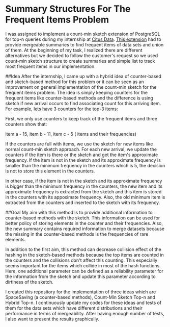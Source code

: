 # Summary Structures For The Frequent Items Problem
I was assigned to implement a count-min sketch extension of PostgreSQL for top-n queries during my internship at [Citus Data](https://www.citusdata.com/). [This extension](https://github.com/citusdata/cms_topn) had to provide mergeable summaries to find frequent items of data sets and union of them. At the beginning of my task, I realized there are different alternatives but we decided to follow the customer's request so we used count-min sketch structure to create summaries and simple list to track most frequent items in our implementation.

##Idea
After the internship, I came up with a hybrid idea of counter-based and sketch-based method for this problem or it can be seen as an improvement on general implementation of the count-min sketch for the frequent items problem. The idea is simply keeping counters for the frequent items like counter-based methods and the difference is using sketch if new arrival occurs to find associating count for this arriving item. For example, lets have 3 counters for the top-3 items:

First, we only use counters to keep track of the frequent items and three counters show that:

item a - 15, item b - 11, item c - 5 ( items and their frequencies)

If the counters are full with items, we use the sketch for new items like normal count-min sketch approach. For each new arrival, we update the counters if the item is there or the sketch and get the item's approximate frequency. If the item is not in the sketch and its approximate frequency is smaller than the minimum frequency in the counters which is 5, the decision is not to store this element in the counters.

In other case, if the item is not in the sketch and its approximate frequency is bigger than the minimum frequency in the counters, the new item and its approximate frequency is extracted from the sketch and this item is stored in the counters with its appoximate frequency. Also, the old minimum item is extracted from the counters and inserted to the sketch with its frequency.

##Goal
My aim with this method is to provide additional information to counter-based methods with the sketch. This information can be used for better policy of storing elements in the counter and their frequencies. Also, the new summary contains required information to merge datasets because the missing in the counter-based methods is the frequencies of rare elements.

In addition to the first aim, this method can decrease collision effect of the hashing in the sketch-based methods because the top items are counted in the counters and the collisions don't affect this counting. This especially seems important for the items which collide in most of the hash functions. Here, one additional parameter can be defined as a reliability parameter for the information from the sketch and update this parameter according to dirtiness of the sketch.

I created this repository for the implementation of three ideas which are SpaceSaving (a counter-based methods), Count-Min Sketch Top-n and Hybrid Top-n. I continuously update my codes for these ideas and tests of them for the data sets which have different distributions and their performance in terms of mergeability. After having enough number of tests, I also want to present the results graphically.
